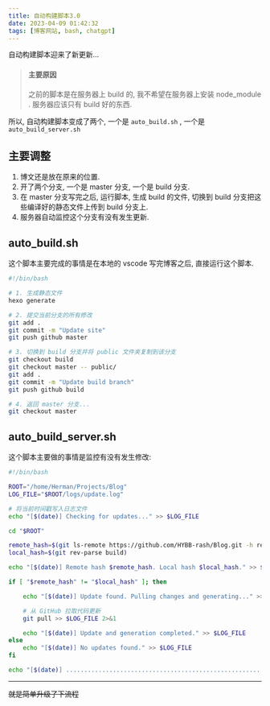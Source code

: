 ```yaml
---
title: 自动构建脚本3.0
date: 2023-04-09 01:42:32
tags: [博客网站, bash, chatgpt]
---
```


自动构建脚本迎来了新更新…

> #### 主要原因
>
> 之前的脚本是在服务器上 build 的, 我不希望在服务器上安装 node_module . 服务器应该只有 build 好的东西.

所以, 自动构建脚本变成了两个, 一个是 `auto_build.sh` , 一个是 `auto_build_server.sh` 

## 主要调整

1. 博文还是放在原来的位置. 
2. 开了两个分支, 一个是 master 分支, 一个是 build 分支.
3. 在 master 分支写完之后, 运行脚本, 生成 build 的文件, 切换到 build 分支把这些编译好的静态文件上传到 build 分支上.
4. 服务器自动监控这个分支有没有发生更新.

## auto_build.sh

这个脚本主要完成的事情是在本地的 vscode 写完博客之后, 直接运行这个脚本.

``` bash
#!/bin/bash

# 1. 生成静态文件
hexo generate

# 2. 提交当前分支的所有修改
git add .
git commit -m "Update site"
git push github master

# 3. 切换到 build 分支并将 public 文件夹复制到该分支
git checkout build
git checkout master -- public/
git add .
git commit -m "Update build branch"
git push github build

# 4. 返回 master 分支...
git checkout master
```

## auto_build_server.sh

这个脚本主要做的事情是监控有没有发生修改:

```bash
#!/bin/bash

ROOT="/home/Herman/Projects/Blog"
LOG_FILE="$ROOT/logs/update.log"

# 将当前时间戳写入日志文件
echo "[$(date)] Checking for updates..." >> $LOG_FILE

cd "$ROOT"

remote_hash=$(git ls-remote https://github.com/HYBB-rash/Blog.git -h refs/heads/build | awk '{print $1}')
local_hash=$(git rev-parse build)

echo "[$(date)] Remote hash $remote_hash. Local hash $local_hash." >> $LOG_FILE

if [ "$remote_hash" != "$local_hash" ]; then

    echo "[$(date)] Update found. Pulling changes and generating..." >> $LOG_FILE

    # 从 GitHub 拉取代码更新
    git pull >> $LOG_FILE 2>&1

    echo "[$(date)] Update and generation completed." >> $LOG_FILE
else
    echo "[$(date)] No updates found." >> $LOG_FILE
fi

echo "[$(date)] .........................................................................................................." >> $LOG_FILE


```

---

~~就是简单升级了下流程~~

